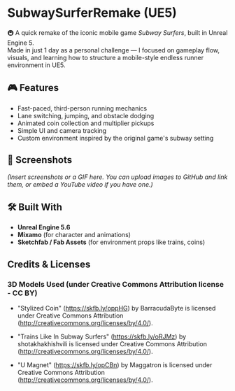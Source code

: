# SubwaySurferRemake (UE5)

🚇 A quick remake of the iconic mobile game *Subway Surfers*, built in Unreal Engine 5.  
Made in just 1 day as a personal challenge — I focused on gameplay flow, visuals, and learning how to structure a mobile-style endless runner environment in UE5.

## 🎮 Features

- Fast-paced, third-person running mechanics
- Lane switching, jumping, and obstacle dodging
- Animated coin collection and multiplier pickups
- Simple UI and camera tracking
- Custom environment inspired by the original game's subway setting

## 📸 Screenshots 

*(Insert screenshots or a GIF here. You can upload images to GitHub and link them, or embed a YouTube video if you have one.)*

## 🛠 Built With

- **Unreal Engine 5.6**
- **Mixamo** (for character and animations)
- **Sketchfab / Fab Assets** (for environment props like trains, coins)

## Credits & Licenses

### 3D Models Used (under Creative Commons Attribution license - CC BY)

- "Stylized Coin" (https://skfb.ly/oppHG) by BarracudaByte is licensed under Creative Commons Attribution (http://creativecommons.org/licenses/by/4.0/).

- "Trains Like In Subway Surfers" (https://skfb.ly/oRJMz) by shotakhakhishvili is licensed under Creative Commons Attribution (http://creativecommons.org/licenses/by/4.0/).

- "U Magnet" (https://skfb.ly/opCBn) by Maggatron is licensed under Creative Commons Attribution (http://creativecommons.org/licenses/by/4.0/).




